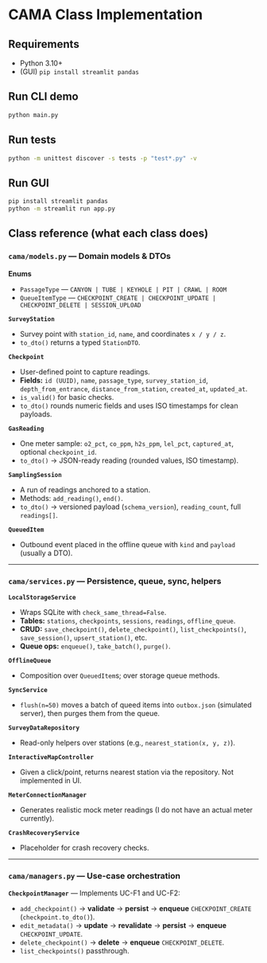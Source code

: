 # CAMA Class Implementation

## Requirements
- Python 3.10+
- (GUI) `pip install streamlit pandas`

## Run CLI demo
```bash
python main.py
```

## Run tests
```bash
python -m unittest discover -s tests -p "test*.py" -v
```

## Run GUI
```bash
pip install streamlit pandas
python -m streamlit run app.py
```

## Class reference (what each class does)

### `cama/models.py` — Domain models & DTOs

**Enums**
- `PassageType` — `CANYON | TUBE | KEYHOLE | PIT | CRAWL | ROOM`
- `QueueItemType` — `CHECKPOINT_CREATE | CHECKPOINT_UPDATE | CHECKPOINT_DELETE | SESSION_UPLOAD`

**`SurveyStation`**
- Survey point with `station_id`, `name`, and coordinates `x / y / z`.
- `to_dto()` returns a typed `StationDTO`.

**`Checkpoint`**
- User-defined point to capture readings.
- **Fields:** `id (UUID)`, `name`, `passage_type`, `survey_station_id`, `depth_from_entrance`, `distance_from_station`, `created_at`, `updated_at`.
- `is_valid()` for basic checks.
- `to_dto()` rounds numeric fields and uses ISO timestamps for clean payloads.

**`GasReading`**
- One meter sample: `o2_pct`, `co_ppm`, `h2s_ppm`, `lel_pct`, `captured_at`, optional `checkpoint_id`.
- `to_dto()` → JSON-ready reading (rounded values, ISO timestamp).

**`SamplingSession`**
- A run of readings anchored to a station.
- Methods: `add_reading()`, `end()`.
- `to_dto()` → versioned payload (`schema_version`), `reading_count`, full `readings[]`.

**`QueuedItem`**
- Outbound event placed in the offline queue with `kind` and `payload` (usually a DTO).

---

### `cama/services.py` — Persistence, queue, sync, helpers

**`LocalStorageService`**
- Wraps SQLite with `check_same_thread=False`.
- **Tables:** `stations`, `checkpoints`, `sessions`, `readings`, `offline_queue`.
- **CRUD:** `save_checkpoint()`, `delete_checkpoint()`, `list_checkpoints()`, `save_session()`, `upsert_station()`, etc.
- **Queue ops:** `enqueue()`, `take_batch()`, `purge()`.

**`OfflineQueue`**
- Composition over `QueuedItem`s; over storage queue methods.

**`SyncService`**
- `flush(n=50)` moves a batch of queed items into `outbox.json` (simulated server), then purges them from the queue.

**`SurveyDataRepository`**
- Read-only helpers over stations (e.g., `nearest_station(x, y, z)`).

**`InteractiveMapController`**
- Given a click/point, returns nearest station via the repository. Not implemented in UI.

**`MeterConnectionManager`**
- Generates realistic mock meter readings (I do not have an actual meter currently).

**`CrashRecoveryService`**
- Placeholder for crash recovery checks.

---

### `cama/managers.py` — Use-case orchestration

**`CheckpointManager`** — Implements UC-F1 and UC-F2:
- `add_checkpoint()` → **validate** → **persist** → **enqueue** `CHECKPOINT_CREATE` (`checkpoint.to_dto()`).
- `edit_metadata()` → **update** → **revalidate** → **persist** → **enqueue** `CHECKPOINT_UPDATE`.
- `delete_checkpoint()` → **delete** → **enqueue** `CHECKPOINT_DELETE`.
- `list_checkpoints()` passthrough.
